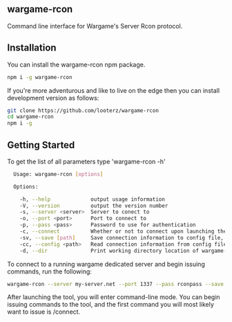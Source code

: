 ## wargame-rcon

Command line interface for Wargame's Server Rcon protocol.

## Installation

You can install the wargame-rcon npm package.
```bash
npm i -g wargame-rcon
```

If you're more adventurous and like to live on the edge then you can install development version as follows:
```bash
git clone https://github.com/looterz/wargame-rcon
cd wargame-rcon
npm i -g
```

## Getting Started

To get the list of all parameters type 'wargame-rcon -h'
```bash
  Usage: wargame-rcon [options]

  Options:

    -h, --help             output usage information
    -V, --version          output the version number
    -s, --server <server>  Server to conect to
    -o, --port <port>      Port to connect to
    -p, --pass <pass>      Password to use for authentication
    -c, --connect          Whether or not to connect upon launching the tool
    -sv, --save [path]     Save connection information to config file, default ./config.json
    -cc, --config <path>   Read connection information from config file
    -d, --dir              Print working directory location of wargame-rcon tool
```

To connect to a running wargame dedicated server and begin issuing commands, run the following:
```bash
wargame-rcon --server my-server.net --port 1337 --pass rconpass --save
```

After launching the tool, you will enter command-line mode. You can begin issuing commands to the tool, and the first command you will most likely want to issue is /connect.